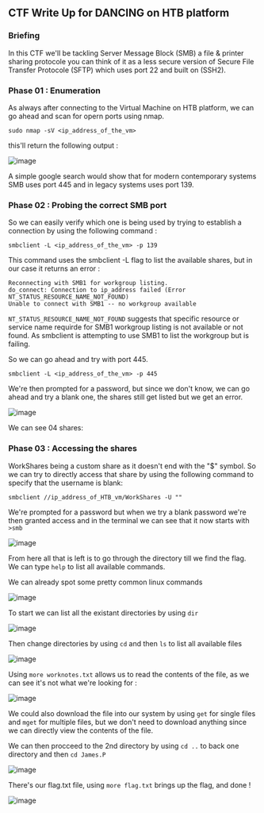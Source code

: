 ## CTF Write Up for DANCING on HTB platform


### Briefing
In this CTF we'll be tackling Server Message Block (SMB) a file & printer sharing protocole you can think of it as a less secure version of Secure File Transfer Protocole (SFTP) which uses port 22 and built on (SSH2).

### Phase 01 : Enumeration
As always after connecting to the Virtual Machine on HTB platform, we can go ahead and scan for opern ports using nmap.

```sudo nmap -sV <ip_address_of_the_vm>```

this'll return the following output :

![image](https://github.com/user-attachments/assets/78c6d8b2-acef-4cff-b433-46a2c6c5b99d)

A simple google search would show that for modern contemporary systems SMB uses port 445 and in legacy systems uses port 139.

### Phase 02 : Probing the correct SMB port

So we can easily verify which one is being used by trying to establish a connection by using the following command :

```smbclient -L <ip_address_of_the_vm> -p 139```

This command uses the smbclient -L flag to list the available shares, but in our case it returns an error :

```
Reconnecting with SMB1 for workgroup listing.
do_connect: Connection to ip_address failed (Error NT_STATUS_RESOURCE_NAME_NOT_FOUND)
Unable to connect with SMB1 -- no workgroup available
```

```NT_STATUS_RESOURCE_NAME_NOT_FOUND``` suggests that specific resource or service name requirde for SMB1 workgroup listing is not available or not found. As smbclient is attempting to use SMB1 to list the workgroup but is failing.

So we can go ahead and try with port 445.

```smbclient -L <ip_address_of_the_vm> -p 445```

We're then prompted for a password, but since we don't know, we can go ahead and try a blank one, the shares still get listed but we get an error.

![image](https://github.com/user-attachments/assets/b6d09cb0-77d0-4c21-b182-8420199d58e7)

We can see 04 shares:

### Phase 03 : Accessing the shares

WorkShares being a custom share as it doesn't end with the "$" symbol.
So we can try to directly access that share by using the following command to specify that the username is blank:

``` smbclient //ip_address_of_HTB_vm/WorkShares -U "" ``` 

We're prompted for a password but when we try a blank password we're then granted access and in the terminal we can see that it now starts with ``` >smb ```

![image](https://github.com/user-attachments/assets/7772c81c-93e1-499e-aca1-91bd74a4dad3)

From here all that is left is to go through the directory till we find the flag.
We can type ```help``` to list all available commands.

We can already spot some pretty common linux commands

![image](https://github.com/user-attachments/assets/71c71432-7417-46ff-989e-5360de43fadf)

To start we can list all the existant directories by using ```dir```

![image](https://github.com/user-attachments/assets/944137a3-3ec0-4a06-95bb-9e32b245e108)

Then change directories by using ```cd``` and then ```ls``` to list all available files

![image](https://github.com/user-attachments/assets/8a0a2080-ce14-4c3f-bab7-c3cd20cab7e5)

Using ```more worknotes.txt``` allows us to read the contents of the file, as we can see it's not what we're looking for :

![image](https://github.com/user-attachments/assets/b2c5dec7-b4b2-426c-82f6-923887da3853)

We could also download the file into our system by using ```get``` for single files and ```mget``` for multiple files, but we don't need to download anything since we can directly view the contents of the file.

We can then procceed to the 2nd directory by using ```cd ..``` to back one directory and then ```cd James.P```

![image](https://github.com/user-attachments/assets/a023902e-8d4d-4697-8d0a-f9d69006a0e8)

There's our flag.txt file, using ```more flag.txt``` brings up the flag, and done !

![image](https://github.com/user-attachments/assets/43ba705b-3697-4eb0-b4a6-fd9da0ad540f)
